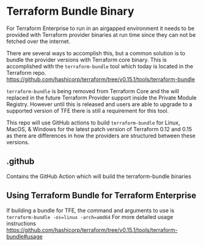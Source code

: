 # Terraform Bundle Binary

For Terraform Enterprise to run in an airgapped environment it needs to be provided with Terraform provider binaries at run time since they can not be fetched over the internet.

There are several ways to accomplish this, but a common solution is to bundle the provider versions with Terraform core binary. This is accomplished with the `terraform-bundle` tool which today is located in the Terraform repo. <https://github.com/hashicorp/terraform/tree/v0.15.1/tools/terraform-bundle>

`terraform-bundle` is being removed from Terraform Core and the will replaced in the future Terraform Provider support inside the Private Module Registry. However until this is released and users are able to upgrade to a supported version of TFE there is still a requirement for this tool.

This repo will use GitHub actions to build `terraform-bundle` for Linux, MacOS, & Windows for the latest patch version of Terraform 0.12 and 0.15 as there are differences in how the providers are structured between these versions.

## .github

Contains the GitHub Action which will build the terraform-bundle binaries

## Using Terraform Bundle for Terraform Enterprise

If building a bundle for TFE, the command and arguments to use is `terraform-bundle -os=linux -arch=amd64`
For more detailed usage instructions <https://github.com/hashicorp/terraform/tree/v0.15.1/tools/terraform-bundle#usage>
